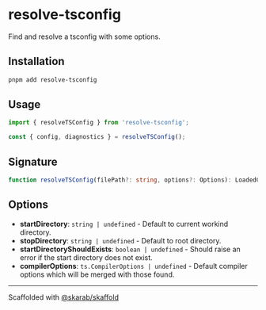 # resolve-tsconfig

Find and resolve a tsconfig with some options.

## Installation

```bash
pnpm add resolve-tsconfig
```

## Usage

```ts
import { resolveTSConfig } from 'resolve-tsconfig';

const { config, diagnostics } = resolveTSConfig();
```

## Signature

```ts
function resolveTSConfig(filePath?: string, options?: Options): LoadedConfig;
```

## Options

- **startDirectory**: `string | undefined` - Default to current workind directory.
- **stopDirectory**: `string | undefined` - Default to root directory.
- **startDirectoryShouldExists**: `boolean | undefined` - Should raise an error if the start directory does not exist.
- **compilerOptions**: `ts.CompilerOptions | undefined` - Default compiler options which will be merged with those found.

---

Scaffolded with [@skarab/skaffold](https://www.npmjs.com/package/@skarab/skaffold)
